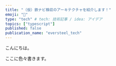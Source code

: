```yaml
---
title: "（仮）鉄ナビ検収のアーキテクチャを紹介します！"
emoji: "🎃"
type: "tech" # tech: 技術記事 / idea: アイデア
topics: ["typescript"]
published: false
publication_name: "eversteel_tech"
---
```


こんにちは。

ここに色々書きます。
